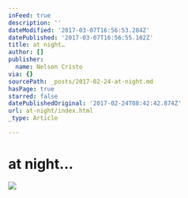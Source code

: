 ```yaml
---
inFeed: true
description: ''
dateModified: '2017-03-07T16:56:53.284Z'
datePublished: '2017-03-07T16:56:55.102Z'
title: at night…
author: []
publisher:
  name: Nelson Cristo
via: {}
sourcePath: _posts/2017-02-24-at-night.md
hasPage: true
starred: false
datePublishedOriginal: '2017-02-24T08:42:42.874Z'
url: at-night/index.html
_type: Article

---
```

# at night...
![](https://imgflo.herokuapp.com/graph/2b2431f8e7ba7b0/8e9cb904c5a334d432748d68bba77706/croprotate.jpg?cropheight=1892&cropwidth=2744&degrees=0&input=https%3A%2F%2Fthe-grid-user-content.s3-us-west-2.amazonaws.com%2F33c43c8b-5ba0-4803-a06d-b93657e8d500.jpg&x=0&y=0)